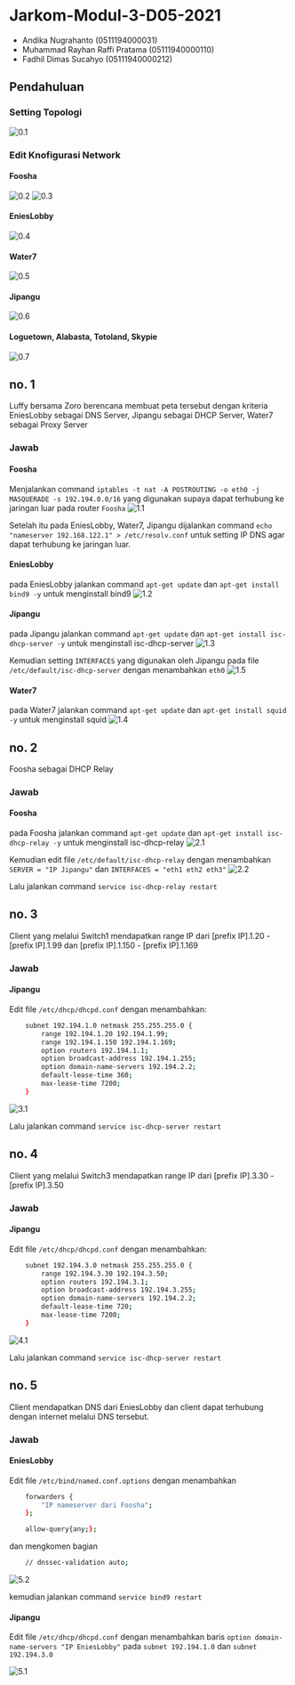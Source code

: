 # Jarkom-Modul-3-D05-2021

- Andika Nugrahanto (0511194000031)
- Muhammad Rayhan Raffi Pratama (05111940000110)
- Fadhil Dimas Sucahyo (05111940000212)

## Pendahuluan

### Setting Topologi

![0.1](imgs/0.1.JPG)

### Edit Knofigurasi Network

#### Foosha

![0.2](imgs/0.2.JPG)
![0.3](imgs/0.3.JPG)

#### EniesLobby

![0.4](imgs/0.4.JPG)

#### Water7

![0.5](imgs/0.5.JPG)

#### Jipangu

![0.6](imgs/0.6.JPG)

#### Loguetown, Alabasta, Totoland, Skypie

![0.7](imgs/0.7.JPG)

## no. 1

Luffy bersama Zoro berencana membuat peta tersebut dengan kriteria EniesLobby sebagai DNS Server, Jipangu sebagai DHCP Server, Water7 sebagai Proxy Server

### Jawab

#### Foosha

Menjalankan command `iptables -t nat -A POSTROUTING -o eth0 -j MASQUERADE -s 192.194.0.0/16` yang digunakan supaya dapat terhubung ke jaringan luar pada router `Foosha`
![1.1](imgs/1.1.JPG)

Setelah itu pada EniesLobby, Water7, Jipangu dijalankan command `echo "nameserver 192.168.122.1" > /etc/resolv.conf` untuk setting IP DNS agar dapat terhubung ke jaringan luar.

#### EniesLobby

pada EniesLobby jalankan command `apt-get update` dan `apt-get install bind9 -y` untuk menginstall bind9
![1.2](imgs/1.2.JPG)

#### Jipangu

pada Jipangu jalankan command `apt-get update` dan `apt-get install isc-dhcp-server -y` untuk menginstall isc-dhcp-server
![1.3](imgs/1.3.JPG)

Kemudian setting `INTERFACES` yang digunakan oleh Jipangu pada file `/etc/default/isc-dhcp-server` dengan menambahkan `eth0`
![1.5](imgs/1.5.JPG)

#### Water7

pada Water7 jalankan command `apt-get update` dan `apt-get install squid -y` untuk menginstall squid
![1.4](imgs/1.4.JPG)

## no. 2

Foosha sebagai DHCP Relay

### Jawab

#### Foosha

pada Foosha jalankan command `apt-get update` dan `apt-get install isc-dhcp-relay -y` untuk menginstall isc-dhcp-relay
![2.1](imgs/2.1.JPG)

Kemudian edit file `/etc/default/isc-dhcp-relay` dengan menambahkan `SERVER = "IP Jipangu"` dan `INTERFACES = "eth1 eth2 eth3"`
![2.2](imgs/2.2.JPG)

Lalu jalankan command `service isc-dhcp-relay restart`

## no. 3

Client yang melalui Switch1 mendapatkan range IP dari [prefix IP].1.20 - [prefix IP].1.99 dan [prefix IP].1.150 - [prefix IP].1.169

### Jawab

#### Jipangu

Edit file `/etc/dhcp/dhcpd.conf` dengan menambahkan:

```bash
    subnet 192.194.1.0 netmask 255.255.255.0 {
        range 192.194.1.20 192.194.1.99;
        range 192.194.1.150 192.194.1.169;
        option routers 192.194.1.1;
        option broadcast-address 192.194.1.255;
        option domain-name-servers 192.194.2.2;
        default-lease-time 360;
        max-lease-time 7200;
    }
```

![3.1](imgs/3.1.JPG)

Lalu jalankan command `service isc-dhcp-server restart`

## no. 4

Client yang melalui Switch3 mendapatkan range IP dari [prefix IP].3.30 - [prefix IP].3.50

### Jawab

#### Jipangu

Edit file `/etc/dhcp/dhcpd.conf` dengan menambahkan:

```bash
    subnet 192.194.3.0 netmask 255.255.255.0 {
        range 192.194.3.30 192.194.3.50;
        option routers 192.194.3.1;
        option broadcast-address 192.194.3.255;
        option domain-name-servers 192.194.2.2;
        default-lease-time 720;
        max-lease-time 7200;
    }
```

![4.1](imgs/4.1.JPG)

Lalu jalankan command `service isc-dhcp-server restart`

## no. 5

Client mendapatkan DNS dari EniesLobby dan client dapat terhubung dengan internet melalui DNS tersebut.

### Jawab

#### EniesLobby

Edit file `/etc/bind/named.conf.options` dengan menambahkan

```bash
    forwarders {
        "IP nameserver dari Foosha";
    };

    allow-query{any;};
```

dan mengkomen bagian

```bash
    // dnssec-validation auto;
```

![5.2](imgs/5.2.JPG)

kemudian jalankan command `service bind9 restart`

#### Jipangu

Edit file `/etc/dhcp/dhcpd.conf` dengan menambahkan baris `option domain-name-servers "IP EniesLobby"` pada `subnet 192.194.1.0` dan `subnet 192.194.3.0`

![5.1](imgs/5.1.JPG)
